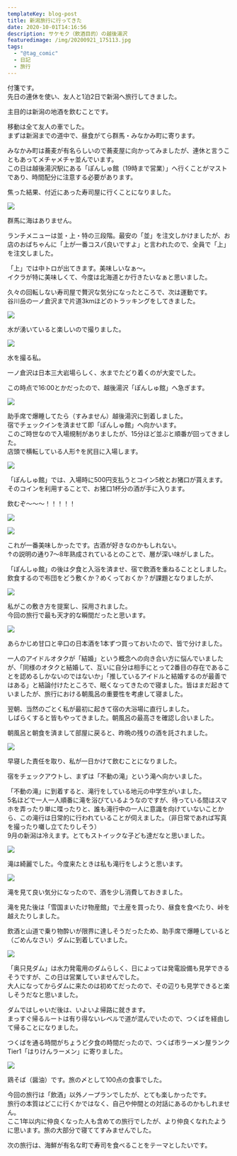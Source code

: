 ```yaml
---
templateKey: blog-post
title: 新潟旅行に行ってきた
date: 2020-10-01T14:16:56
description: サケモク（飲酒目的）の越後湯沢
featuredimage: /img/20200921_175113.jpg
tags:
  - "@tag_comic"
  - 日記
  - 旅行
---
```

付箋です。\
先日の連休を使い、友人と1泊2日で新潟へ旅行してきました。

主目的は新潟の地酒を飲むことです。

移動は全て友人の車でした。\
まずは新潟までの道中で、昼食がてら群馬・みなかみ町に寄ります。

みなかみ町は蕎麦が有名らしいので蕎麦屋に向かってみましたが、連休と言うこともあってメチャメチャ並んでいます。\
この日は越後湯沢駅にある「ぽんしゅ館（19時まで営業）」へ行くことがマストであり、時間配分に注意する必要があります。

焦った結果、付近にあった寿司屋に行くことになりました。

![](/img/20200921_135459.jpg)

群馬に海はありません。

ランチメニューは並・上・特の三段階。最安の「並」を注文しかけましたが、お店のおばちゃんに「上が一番コスパ良いですよ」と言われたので、全員で「上」を注文しました。

「上」では中トロが出てきます。美味しいなぁ～。\
イクラが特に美味しくて、今度は北海道とか行きたいなぁと思いました。

久々の回転しない寿司屋で贅沢な気分になったところで、次は運動です。\
谷川岳の一ノ倉沢まで片道3kmほどのトラッキングをしてきました。

![](/img/20200921_153434.jpg)

水が湧いていると楽しいので撮りました。

![](/img/bwtzxmoh.jpg)

水を撮る私。

一ノ倉沢は日本三大岩場らしく、水までたどり着くのが大変でした。

この時点で16:00とかだったので、越後湯沢「ぽんしゅ館」へ急ぎます。

![](/img/20200921_174357.jpg)

助手席で爆睡してたら（すみません）越後湯沢に到着しました。\
宿でチェックインを済ませて即「ぽんしゅ館」へ向かいます。\
このご時世なので入場規制がありましたが、15分ほど並ぶと順番が回ってきました。\
店頭で横転している人形↑を尻目に入場します。

![](/img/eiczlqmvgae1ufa.jpg)

「ぽんしゅ館」では、入場時に500円支払うとコイン5枚とお猪口が貰えます。\
そのコインを利用することで、お猪口1杯分の酒が手に入ります。

飲むぞ～～～！！！！！

![](/img/20200921_175113.jpg)

![](/img/20200921_181225.jpg)

これが一番美味しかったです。古酒が好きなのかもしれない。\
↑の説明の通り7～8年熟成されているとのことで、層が深い味がしました。

「ぽんしゅ館」の後は夕食と入浴を済ませ、宿で飲酒を重ねることとしました。\
飲食するので布団をどう敷くか？めくっておくか？が課題となりましたが、

![](/img/20200921_215810.jpg)

私がこの敷き方を提案し、採用されました。\
今回の旅行で最も天才的な瞬間だったと思います。

![](/img/20200921_225549.jpg)

あらかじめ甘口と辛口の日本酒を1本ずつ買っておいたので、皆で分けました。

一人のアイドルオタクが「結婚」という概念への向き合い方に悩んでいましたが、「同様のオタクと結婚して、互いに自分は相手にとって2番目の存在であることを認めるしかないのではないか」「推しているアイドルと結婚するのが最善ではある」と結論付けたところで、眠くなってきたので寝ました。皆はまだ起きていましたが、旅行における朝風呂の重要性を考慮して寝ました。

翌朝、当然のごとく私が最初に起きて宿の大浴場に直行しました。\
しばらくすると皆もやってきました。朝風呂の最高さを確認し合いました。

朝風呂と朝食を済まして部屋に戻ると、昨晩の残りの酒を託されました。

![](/img/20200922_093044.jpg)

早寝した責任を取り、私が一日かけて飲むことになりました。

宿をチェックアウトし、まずは「不動の滝」という滝へ向かいました。

「不動の滝」に到着すると、滝行をしている地元の中学生がいました。\
5名ほどで一人一人順番に滝を浴びているようなのですが、待っている間はスマホを弄ったり単に喋ったりと、誰も滝行中の一人に意識を向けていないことから、この滝行は日常的に行われていることが伺えました。（非日常であれば写真を撮ったり囃し立てたりしそう）\
9月の新潟は冷えます。とてもストイックな子ども達だなと思いました。

![](/img/20200922_101501.jpg)

滝は綺麗でした。今度来たときは私も滝行をしようと思います。

![](/img/momr-n9e.jpg)

滝を見て良い気分になったので、酒を少し消費しておきました。

滝を見た後は「雪国まいたけ物産館」で土産を買ったり、昼食を食べたり、峠を越えたりしました。

飲酒と山道で乗り物酔いが限界に達しそうだったため、助手席で爆睡していると（ごめんなさい）ダムに到着していました。

![](/img/20200922_145734.jpg)

「奥只見ダム」は水力発電用のダムらしく、日によっては発電設備も見学できるそうですが、この日は営業していませんでした。\
大人になってからダムに来たのは初めてだったので、その辺りも見学できると楽しそうだなと思いました。

ダムではしゃいだ後は、いよいよ帰路に就きます。\
まっすぐ帰るルートは有り得ないレベルで道が混んでいたので、つくばを経由して帰ることになりました。

つくばを通る時間がちょうど夕食の時間だったので、つくば市ラーメン屋ランクTier1「はりけんラーメン」に寄りました。

![](/img/20200922_195536.jpg)

鶏そば（醤油）です。旅の〆として100点の食事でした。

今回の旅行は「飲酒」以外ノープランでしたが、とても楽しかったです。\
旅行の本質はどこに行くかではなく、自己や仲間との対話にあるのかもしれません。\
ここ1年以内に仲良くなった人も含めての旅行でしたが、より仲良くなれたように思います。旅の大部分で寝ててすみませんでした。

次の旅行は、海鮮が有名な町で寿司を食べることをテーマとしたいです。